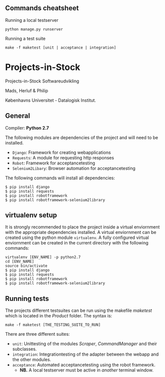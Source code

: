 ## Commands cheatsheet
Running a local testserver
```
python manage.py runserver
```

Running a test suite
```
make -f maketest [unit | acceptance | integration]
```

# Projects-in-Stock
Projects-in-Stock Softwareudvikling

Mads, Herluf & Philip

Københavns Universitet - Datalogisk Institut.




## General
Compiler: **Python 2.7**

The following modules are dependencies of the project and will need to be installed.
- `Django`: Framework for creating webapplications
- `Requests`: A module for requesting http responses
- `Robot`: Framework for acceptancetesting
- `Selenium2Libary`: Browser automation for acceptancetesting

The following commands will install all dependencies:
```
$ pip install django
$ pip install requests
$ pip install robotframework
$ pip install robotframework-selenium2library
```

## virtualenv setup
It is strongly recommended to place the project inside a virtual enviornment with the appropriate dependencies installed. 
A virtual enviornment can be created using the python module `virtualenv`. A fully configured virtual enviornment can be created in the current directory with the following commands:
```
virtualenv [ENV_NAME] -p python2.7
cd [ENV_NAME]
source bin/activate
$ pip install django
$ pip install requests
$ pip install robotframework
$ pip install robotframework-selenium2library
```

## Running tests
The projects different testsuites can be run using the makefile *maketest* which is located in the *Product* folder. The syntax is:
```
make -f maketest [THE_TESTING_SUITE_TO_RUN]
```

There are three different suites:
- `unit`: Unittesting of the modules *Scraper*, *CommandManager* and their subclasses.
- `integration`: Integrationtesting of the adapter between the webapp and the other modules.
- `acceptance`: Automated acceptancetesting using the robot framework. 
  - **NB.** A local testserver must be active in *another* terminal window. 

